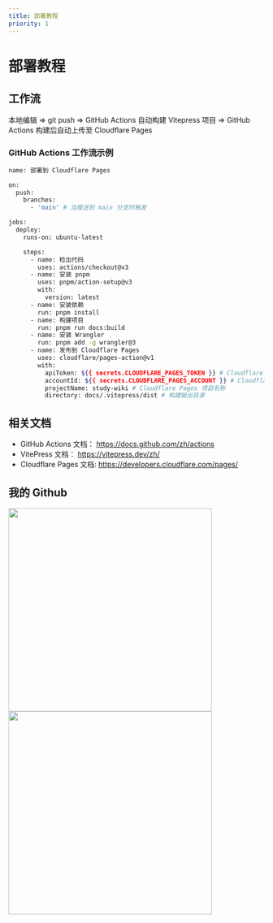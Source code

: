 ```yaml
---
title: 部署教程
priority: 1
---
```


# 部署教程

## 工作流

本地编辑 => git push => GitHub Actions 自动构建 Vitepress 项目 => GitHub Actions 构建后自动上传至 Cloudflare Pages

### GitHub Actions 工作流示例

```bash
name: 部署到 Cloudflare Pages

on:
  push:
    branches:
      - 'main' # 当推送到 main 分支时触发

jobs:
  deploy:
    runs-on: ubuntu-latest

    steps:
      - name: 检出代码
        uses: actions/checkout@v3
      - name: 安装 pnpm
        uses: pnpm/action-setup@v3
        with:
          version: latest
      - name: 安装依赖
        run: pnpm install
      - name: 构建项目
        run: pnpm run docs:build
      - name: 安装 Wrangler
        run: pnpm add -g wrangler@3
      - name: 发布到 Cloudflare Pages
        uses: cloudflare/pages-action@v1
        with:
          apiToken: ${{ secrets.CLOUDFLARE_PAGES_TOKEN }} # Cloudflare Pages API Token
          accountId: ${{ secrets.CLOUDFLARE_PAGES_ACCOUNT }} # Cloudflare 账户 ID
          projectName: study-wiki # Cloudflare Pages 项目名称
          directory: docs/.vitepress/dist # 构建输出目录
```


## 相关文档

- GitHub Actions 文档： https://docs.github.com/zh/actions
- VitePress 文档： https://vitepress.dev/zh/
- Cloudflare Pages 文档: https://developers.cloudflare.com/pages/

## 我的 Github

<a href="https://github.com/Leetfs/">
  <img width=400 align="center" src="https://github-readme-stats.vercel.app/api?username=Leetfs&show_icons=true&count_private=true" />
</a>
<a href="https://github.com/Leetfs/">
  <img width=400 align="center" src="https://github-readme-stats.vercel.app/api/top-langs?username=Leetfs&layout=compact&langs_count=8" />
</a><br><br>